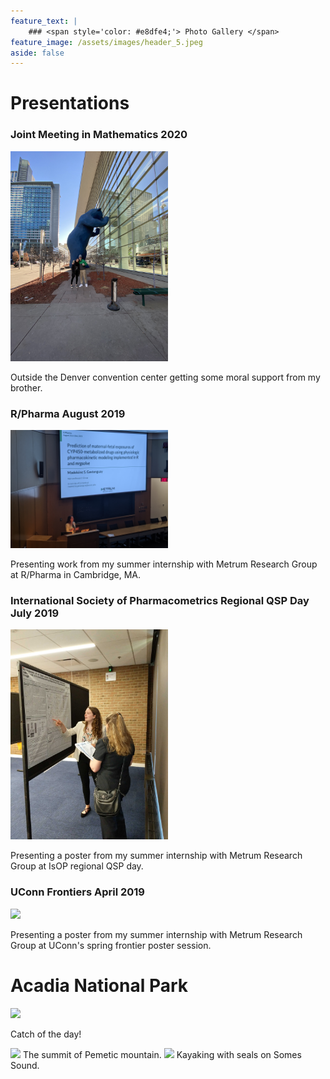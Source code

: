 ```yaml
---
feature_text: |
    ### <span style='color: #e8dfe4;'> Photo Gallery </span>
feature_image: /assets/images/header_5.jpeg
aside: false
---
```



# Presentations

### Joint Meeting in Mathematics 2020
<img src= "/assets/images/JMM.jpeg" width="50%">

Outside the Denver convention center getting some moral support from my brother.

### R/Pharma August 2019
<img src= "/assets/images/Rinpharma.jpg" width="50%">

Presenting work from my summer internship with Metrum Research Group at R/Pharma in Cambridge, MA.

### International Society of Pharmacometrics Regional QSP Day July 2019
<img  src= "/assets/images/QSP.jpg" width="50%">

Presenting a poster from my summer internship with Metrum Research Group at IsOP regional QSP day.

### UConn Frontiers April 2019
<img src= "/assets/images/frontiers.png" width="50%">

Presenting a poster from my summer internship with Metrum Research Group at UConn's spring frontier poster session.

# Acadia National Park
<img src= "/assets/images/fishing.png" width="50%">

Catch of the day!

<img src= "/assets/images/hiking.png" width="50%">
The summit of Pemetic mountain.

<img  src= "/assets/images/kayaking.png" width="50%">
Kayaking with seals on Somes Sound.
